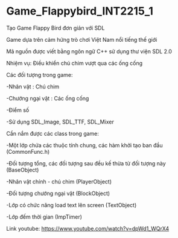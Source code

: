 # Game_Flappybird_INT2215_1
Tạo Game Flappy Bird đơn giản với SDL

Game dựa trên cảm hứng trò chơi Việt Nam nổi tiếng thế giới

Mã nguồn được viết bằng ngôn ngữ C++ sử dụng thư viện SDL 2.0

Nhiệm vụ: Điều khiển chú chim vượt qua các ống cống

Các đối tượng trong game:

 -Nhân vật : Chú chim 
 
 -Chướng ngại vật : Các ống cống
 
 -Điểm số
 
 -Sử dụng SDL_Image, SDL_TTF, SDL_Mixer
 

Cần nắm được các class trong game:

 -Một lớp chứa các thuộc tính chung, các hàm khởi tạo ban đầu (CommonFunc.h)
 
 -Đối tượng tổng, các đối tượng sau đều kế thừa từ đối tượng này (BaseObject)
 
 -Nhân vật chính - chú chim (PlayerObject)
 
 -Đối tượng chướng ngại vật (BlockObject)
 
 -Lớp có chức năng load text lên screen (TextObject)
 
 -Lớp đếm thời gian (ImpTimer)

Link youtube: https://www.youtube.com/watch?v=dpWd1_WQrX4
 

